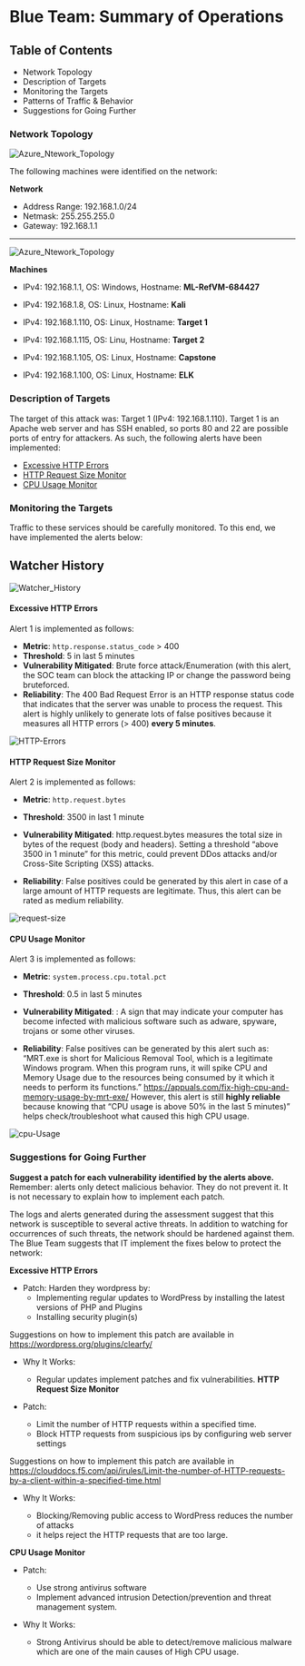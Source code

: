 # Blue Team: Summary of Operations

## Table of Contents
- Network Topology
- Description of Targets
- Monitoring the Targets
- Patterns of Traffic & Behavior
- Suggestions for Going Further

### Network Topology

![Azure_Ntework_Topology](https://user-images.githubusercontent.com/74498617/122336908-8a7d7600-cf0b-11eb-89d3-f2b914edf9cd.png)

The following machines were identified on the network:

**Network**
- Address Range: 192.168.1.0/24
 - Netmask: 255.255.255.0
  - Gateway: 192.168.1.1
--------------

![Azure_Ntework_Topology](https://user-images.githubusercontent.com/74498617/122695974-e861d480-d20f-11eb-9e6e-1e38fd4ffb70.png)

**Machines**

- IPv4: 192.168.1.1,  OS: Windows, Hostname: **ML-RefVM-684427**

- IPv4: 192.168.1.8, OS: Linux, Hostname: **Kali**

- IPv4: 192.168.1.110, OS: Linux, Hostname: **Target 1**

- IPv4: 192.168.1.115, OS: Linu, Hostname: **Target 2**

- IPv4: 192.168.1.105, OS: Linux, Hostname: **Capstone**

- IPv4: 192.168.1.100, OS: Linux, Hostname: **ELK**

### Description of Targets

The target of this attack was: Target 1 (IPv4: 192.168.1.110).
Target 1 is an Apache web server and has SSH enabled, so ports 80 and 22 are possible ports of entry for attackers. As such, the following alerts have been implemented:

* [Excessive HTTP Errors](#excessive-http-errors)
* [HTTP Request Size Monitor](#http-request-size-monitor)
* [CPU Usage Monitor](#cpu-usage-monitor)



### Monitoring the Targets

Traffic to these services should be carefully monitored. To this end, we have implemented the alerts below:
## Watcher History
![Watcher_History](https://user-images.githubusercontent.com/74498617/122436835-238daa80-cf67-11eb-9f29-3f35eec09b46.png)

#### Excessive HTTP Errors
Alert 1 is implemented as follows:
  - **Metric**: `http.response.status_code` > 400
  - **Threshold**: 5 in last 5 minutes
  - **Vulnerability Mitigated**: Brute force attack/Enumeration (with this alert, the SOC team can block the attacking IP or change the password being bruteforced.
  - **Reliability**: The 400 Bad Request Error is an HTTP response status code that indicates that the server was unable to process the request. 
                     This alert is highly unlikely to generate lots of false positives because it measures all HTTP errors (> 400) **every 5 minutes**.

![HTTP-Errors](https://user-images.githubusercontent.com/74498617/122436371-c560c780-cf66-11eb-8830-a4c21e245f55.png)

#### HTTP Request Size Monitor
Alert 2 is implemented as follows:
  - **Metric**: `http.request.bytes`
  - **Threshold**: 3500 in last 1 minute
  - **Vulnerability Mitigated**: http.request.bytes measures the total size in bytes of the request (body and headers). Setting a threshold “above 3500 in 1 minute” for this metric, could prevent DDos attacks and/or Cross-Site Scripting (XSS) attacks.

  - **Reliability**: False positives could be generated by this alert in case of a large amount of HTTP requests are legitimate. Thus, this alert can be rated as medium reliability.


![request-size](https://user-images.githubusercontent.com/74498617/122436471-d6a9d400-cf66-11eb-87c3-e05bbe878fec.png)

#### CPU Usage Monitor
Alert 3 is implemented as follows:
  - **Metric**: `system.process.cpu.total.pct`
  - **Threshold**: 0.5 in last 5 minutes
  - **Vulnerability Mitigated**: :  A sign that may indicate your computer has become infected with malicious software  such as adware, spyware, trojans or some other viruses.

  - **Reliability**:  False positives can be generated by this alert such as:
“MRT.exe is short for Malicious Removal Tool, which is a legitimate Windows program. When this program runs, it will spike CPU and Memory Usage due to the resources being consumed by it which it needs to perform its functions.”
https://appuals.com/fix-high-cpu-and-memory-usage-by-mrt-exe/
However, this alert is still **highly reliable** because knowing that “CPU usage is above 50% in the last 5 minutes)” helps check/troubleshoot what caused this high CPU usage.

![cpu-Usage](https://user-images.githubusercontent.com/74498617/122436580-f0e3b200-cf66-11eb-87fd-f2b226978767.png)
  ### Suggestions for Going Further
**Suggest a patch for each vulnerability identified by the alerts above.** Remember: alerts only detect malicious behavior. They do not prevent it. It is not necessary to explain how to implement each patch.

The logs and alerts generated during the assessment suggest that this network is susceptible to several active threats. In addition to watching for occurrences of such threats, the network should be hardened against them. The Blue Team suggests that IT implement the fixes below to protect the network:

**Excessive HTTP Errors**
- Patch: Harden they wordpress by:
    - Implementing regular updates to WordPress by installing the latest versions of PHP and Plugins
    - Installing security plugin(s) 
  
Suggestions on how to implement this patch are available in https://wordpress.org/plugins/clearfy/

- Why It Works: 
    - Regular updates implement patches and fix vulnerabilities.
**HTTP Request Size Monitor**

- Patch: 

     - Limit the number of HTTP requests within a specified time.
     - Block HTTP requests from suspicious ips by configuring web server settings
     
Suggestions on how to implement this patch are available in 
https://clouddocs.f5.com/api/irules/Limit-the-number-of-HTTP-requests-by-a-client-within-a-specified-time.html

- Why It Works: 
  
     - Blocking/Removing public access to WordPress reduces the number of attacks		
     - it helps  reject the HTTP requests that are too large.
  
**CPU Usage Monitor**
- Patch:  

  - Use strong antivirus software
  - Implement advanced intrusion Detection/prevention and threat management system.
       
- Why It Works: 
     - Strong Antivirus should be able to detect/remove malicious malware which are one of the main causes of High CPU usage.  
        
